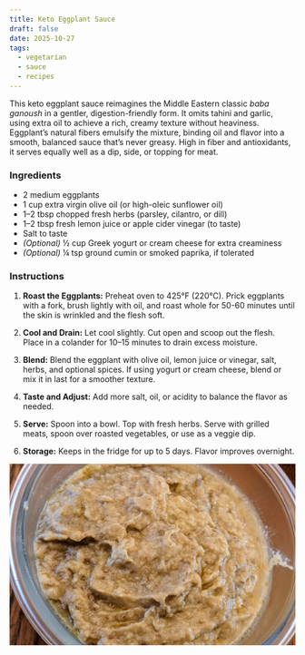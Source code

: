 ```yaml
---
title: Keto Eggplant Sauce
draft: false
date: 2025-10-27
tags:
  - vegetarian
  - sauce
  - recipes
---
```


This keto eggplant sauce reimagines the Middle Eastern classic _baba ganoush_ in a gentler, digestion-friendly form. It omits tahini and garlic, using extra oil to achieve a rich, creamy texture without heaviness. Eggplant’s natural fibers emulsify the mixture, binding oil and flavor into a smooth, balanced sauce that’s never greasy. High in fiber and antioxidants, it serves equally well as a dip, side, or topping for meat.

### Ingredients

- 2 medium eggplants  
- 1 cup extra virgin olive oil (or high-oleic sunflower oil)  
- 1–2 tbsp chopped fresh herbs (parsley, cilantro, or dill)  
- 1–2 tbsp fresh lemon juice or apple cider vinegar (to taste)  
- Salt to taste  
- *(Optional)* ½ cup Greek yogurt or cream cheese for extra creaminess  
- *(Optional)* ¼ tsp ground cumin or smoked paprika, if tolerated  

### Instructions

1. **Roast the Eggplants:** Preheat oven to 425°F (220°C). Prick eggplants with a fork, brush lightly with oil, and roast whole for 50-60 minutes until the skin is wrinkled and the flesh soft.  

2. **Cool and Drain:** Let cool slightly. Cut open and scoop out the flesh. Place in a colander for 10–15 minutes to drain excess moisture.

3. **Blend:** Blend the eggplant with olive oil, lemon juice or vinegar, salt, herbs, and optional spices. If using yogurt or cream cheese, blend or mix it in last for a smoother texture.

4. **Taste and Adjust:** Add more salt, oil, or acidity to balance the flavor as needed.

5. **Serve:** Spoon into a bowl. Top with fresh herbs. Serve with grilled meats, spoon over roasted vegetables, or use as a veggie dip.  

6. **Storage:** Keeps in the fridge for up to 5 days. Flavor improves overnight.  
 


![Alt text](eggplant-sauce.jpg)